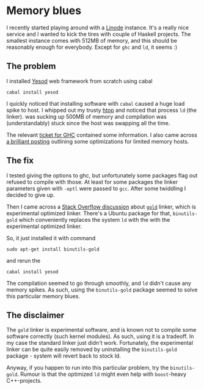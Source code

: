 # Memory blues

I recently started playing around with a [Linode](http://www.linode.com)
instance. It's a really nice service and I wanted to kick the tires  with couple of
Haskell projects. The smallest instance comes with 512MB of memory, and this should be
reasonably enough for everybody. Except for `ghc` and `ld`, it seems :)

## The problem

I installed [Yesod](http://www.yesodweb.com/) web framework from scratch using cabal

    cabal install yesod

I quickly noticed that installing software with `cabal` caused a huge load spike
to host. I whipped out my trusty [htop](ihttp://htop.sourceforge.net/) and
noticed that process `ld` (the linker). was sucking up 500MB of memory and
compilation was (understandably) stuck since the host was swapping all the
time.

The relevant [ticket for GHC](http://hackage.haskell.org/trac/ghc/ticket/5240)
contained some information. I also came across [a brilliant
posting](http://labs.scrive.com/2011/08/running-ghc-on-low-memory-computers/)
outlining some optimizations for limited memory hosts.

## The fix

I tested giving the options to ghc, but unfortunately some packages flag out
refused to compile with those. At least for some packages the linker parameters
given with `-optl` were passed to `gcc`. After some twiddling I decided to give up.

Then I came across a [Stack Overflow
discussion](ttp://stackoverflow.com/questions/3476093/replacing-ld-with-gold-any-experience)
about [`gold`](http://en.wikipedia.org/wiki/Gold_%28linker%29) linker, which is
experimental optimized linker. There's a Ubuntu package for that,
`binutils-gold` which conveniently replaces the system `ld` with the with the experimental optimized linker.

So, it just installed it with command

    sudo apt-get install binutils-gold

and rerun the

    cabal install yesod

The compilation seemed to go through smoothly, and `ld` didn't cause any memory
spikes. As such, using the `binutils-gold` package seemed to solve this particular memory
blues.

## The disclaimer

The `gold` linker is experimental software, and is known not to compile some
software correctly (such kernel modules). As such, using it is a tradeoff. In
my case the standard linker just didn't work.  Fortunately, the experimental
linker can be quite easily removed by uninstalling the `binutils-gold` package -
system will revert back to stock ld.

Anyway, if you happen to run into this particular problem, try the
`binutils-gold`. Rumour is that the optimized `ld` might even help with
`boost`-heavy C++-projects.
